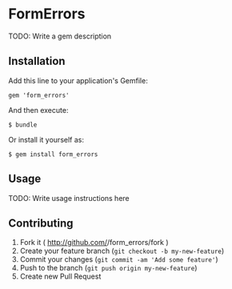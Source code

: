 # FormErrors

TODO: Write a gem description

## Installation

Add this line to your application's Gemfile:

    gem 'form_errors'

And then execute:

    $ bundle

Or install it yourself as:

    $ gem install form_errors

## Usage

TODO: Write usage instructions here

## Contributing

1. Fork it ( http://github.com/<my-github-username>/form_errors/fork )
2. Create your feature branch (`git checkout -b my-new-feature`)
3. Commit your changes (`git commit -am 'Add some feature'`)
4. Push to the branch (`git push origin my-new-feature`)
5. Create new Pull Request
